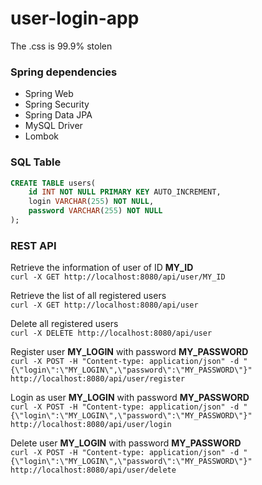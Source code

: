 # user-login-app

The .css is 99.9% stolen

### Spring dependencies
- Spring Web
- Spring Security
- Spring Data JPA
- MySQL Driver
- Lombok

### SQL Table
```sql
CREATE TABLE users(
    id INT NOT NULL PRIMARY KEY AUTO_INCREMENT,
    login VARCHAR(255) NOT NULL,
    password VARCHAR(255) NOT NULL
);
```

### REST API

Retrieve the information of user of ID **MY_ID**  
`curl -X GET http://localhost:8080/api/user/MY_ID`

Retrieve the list of all registered users  
`curl -X GET http://localhost:8080/api/user`

Delete all registered users  
`curl -X DELETE http://localhost:8080/api/user`

Register user **MY_LOGIN** with password **MY_PASSWORD**  
`curl -X POST -H "Content-type: application/json" -d "{\"login\":\"MY_LOGIN\",\"password\":\"MY_PASSWORD\"}" http://localhost:8080/api/user/register`

Login as user **MY_LOGIN** with password **MY_PASSWORD**  
`curl -X POST -H "Content-type: application/json" -d "{\"login\":\"MY_LOGIN\",\"password\":\"MY_PASSWORD\"}" http://localhost:8080/api/user/login`

Delete user **MY_LOGIN** with password **MY_PASSWORD**  
`curl -X POST -H "Content-type: application/json" -d "{\"login\":\"MY_LOGIN\",\"password\":\"MY_PASSWORD\"}" http://localhost:8080/api/user/delete`
